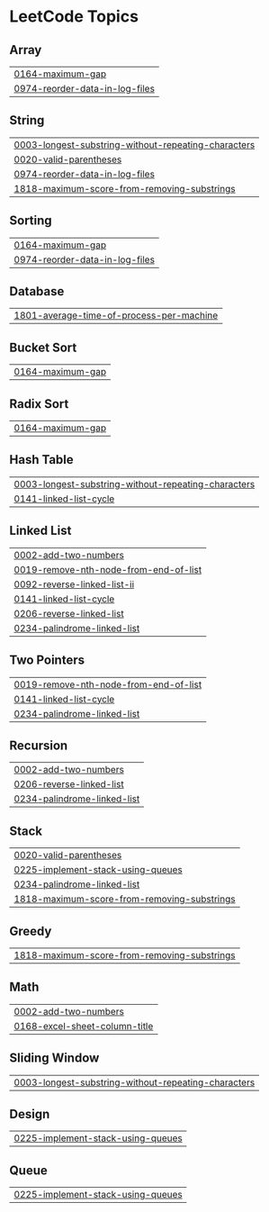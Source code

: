 <!---LeetCode Topics Start-->
# LeetCode Topics
## Array
|  |
| ------- |
| [0164-maximum-gap](https://github.com/Daniel-Grounin/LeetHub/tree/master/0164-maximum-gap) |
| [0974-reorder-data-in-log-files](https://github.com/Daniel-Grounin/LeetHub/tree/master/0974-reorder-data-in-log-files) |
## String
|  |
| ------- |
| [0003-longest-substring-without-repeating-characters](https://github.com/Daniel-Grounin/LeetHub/tree/master/0003-longest-substring-without-repeating-characters) |
| [0020-valid-parentheses](https://github.com/Daniel-Grounin/LeetHub/tree/master/0020-valid-parentheses) |
| [0974-reorder-data-in-log-files](https://github.com/Daniel-Grounin/LeetHub/tree/master/0974-reorder-data-in-log-files) |
| [1818-maximum-score-from-removing-substrings](https://github.com/Daniel-Grounin/LeetHub/tree/master/1818-maximum-score-from-removing-substrings) |
## Sorting
|  |
| ------- |
| [0164-maximum-gap](https://github.com/Daniel-Grounin/LeetHub/tree/master/0164-maximum-gap) |
| [0974-reorder-data-in-log-files](https://github.com/Daniel-Grounin/LeetHub/tree/master/0974-reorder-data-in-log-files) |
## Database
|  |
| ------- |
| [1801-average-time-of-process-per-machine](https://github.com/Daniel-Grounin/LeetHub/tree/master/1801-average-time-of-process-per-machine) |
## Bucket Sort
|  |
| ------- |
| [0164-maximum-gap](https://github.com/Daniel-Grounin/LeetHub/tree/master/0164-maximum-gap) |
## Radix Sort
|  |
| ------- |
| [0164-maximum-gap](https://github.com/Daniel-Grounin/LeetHub/tree/master/0164-maximum-gap) |
## Hash Table
|  |
| ------- |
| [0003-longest-substring-without-repeating-characters](https://github.com/Daniel-Grounin/LeetHub/tree/master/0003-longest-substring-without-repeating-characters) |
| [0141-linked-list-cycle](https://github.com/Daniel-Grounin/LeetHub/tree/master/0141-linked-list-cycle) |
## Linked List
|  |
| ------- |
| [0002-add-two-numbers](https://github.com/Daniel-Grounin/LeetHub/tree/master/0002-add-two-numbers) |
| [0019-remove-nth-node-from-end-of-list](https://github.com/Daniel-Grounin/LeetHub/tree/master/0019-remove-nth-node-from-end-of-list) |
| [0092-reverse-linked-list-ii](https://github.com/Daniel-Grounin/LeetHub/tree/master/0092-reverse-linked-list-ii) |
| [0141-linked-list-cycle](https://github.com/Daniel-Grounin/LeetHub/tree/master/0141-linked-list-cycle) |
| [0206-reverse-linked-list](https://github.com/Daniel-Grounin/LeetHub/tree/master/0206-reverse-linked-list) |
| [0234-palindrome-linked-list](https://github.com/Daniel-Grounin/LeetHub/tree/master/0234-palindrome-linked-list) |
## Two Pointers
|  |
| ------- |
| [0019-remove-nth-node-from-end-of-list](https://github.com/Daniel-Grounin/LeetHub/tree/master/0019-remove-nth-node-from-end-of-list) |
| [0141-linked-list-cycle](https://github.com/Daniel-Grounin/LeetHub/tree/master/0141-linked-list-cycle) |
| [0234-palindrome-linked-list](https://github.com/Daniel-Grounin/LeetHub/tree/master/0234-palindrome-linked-list) |
## Recursion
|  |
| ------- |
| [0002-add-two-numbers](https://github.com/Daniel-Grounin/LeetHub/tree/master/0002-add-two-numbers) |
| [0206-reverse-linked-list](https://github.com/Daniel-Grounin/LeetHub/tree/master/0206-reverse-linked-list) |
| [0234-palindrome-linked-list](https://github.com/Daniel-Grounin/LeetHub/tree/master/0234-palindrome-linked-list) |
## Stack
|  |
| ------- |
| [0020-valid-parentheses](https://github.com/Daniel-Grounin/LeetHub/tree/master/0020-valid-parentheses) |
| [0225-implement-stack-using-queues](https://github.com/Daniel-Grounin/LeetHub/tree/master/0225-implement-stack-using-queues) |
| [0234-palindrome-linked-list](https://github.com/Daniel-Grounin/LeetHub/tree/master/0234-palindrome-linked-list) |
| [1818-maximum-score-from-removing-substrings](https://github.com/Daniel-Grounin/LeetHub/tree/master/1818-maximum-score-from-removing-substrings) |
## Greedy
|  |
| ------- |
| [1818-maximum-score-from-removing-substrings](https://github.com/Daniel-Grounin/LeetHub/tree/master/1818-maximum-score-from-removing-substrings) |
## Math
|  |
| ------- |
| [0002-add-two-numbers](https://github.com/Daniel-Grounin/LeetHub/tree/master/0002-add-two-numbers) |
| [0168-excel-sheet-column-title](https://github.com/Daniel-Grounin/LeetHub/tree/master/0168-excel-sheet-column-title) |
## Sliding Window
|  |
| ------- |
| [0003-longest-substring-without-repeating-characters](https://github.com/Daniel-Grounin/LeetHub/tree/master/0003-longest-substring-without-repeating-characters) |
## Design
|  |
| ------- |
| [0225-implement-stack-using-queues](https://github.com/Daniel-Grounin/LeetHub/tree/master/0225-implement-stack-using-queues) |
## Queue
|  |
| ------- |
| [0225-implement-stack-using-queues](https://github.com/Daniel-Grounin/LeetHub/tree/master/0225-implement-stack-using-queues) |
<!---LeetCode Topics End-->

